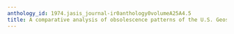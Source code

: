 ```yaml
---
anthology_id: 1974.jasis_journal-ir0anthology0volumeA25A4.5
title: A comparative analysis of obsolescence patterns of the U.S. Geoscience literature
---
```


